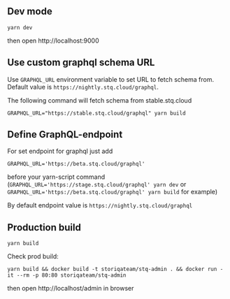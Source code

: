 ## Dev mode
`yarn dev`

then open http://localhost:9000

## Use custom graphql schema URL

Use `GRAPHQL_URL` environment variable to set URL to fetch schema from. Default value is `https://nightly.stq.cloud/graphql`.

The following command will fetch schema from stable.stq.cloud

`GRAPHQL_URL="https://stable.stq.cloud/graphql" yarn build`


## Define GraphQL-endpoint

For set endpoint for graphql just add

`GRAPHQL_URL='https://beta.stq.cloud/graphql'`

before your yarn-script command
(`GRAPHQL_URL='https://stage.stq.cloud/graphql' yarn dev` or `GRAPHQL_URL='https://beta.stq.cloud/graphql' yarn build` for example)

By default endpoint value is `https://nightly.stq.cloud/graphql`

## Production build

`yarn build`

Check prod build:

`yarn build && docker build -t storiqateam/stq-admin . && docker run -it --rm -p 80:80 storiqateam/stq-admin`

then open http://localhost/admin in browser
